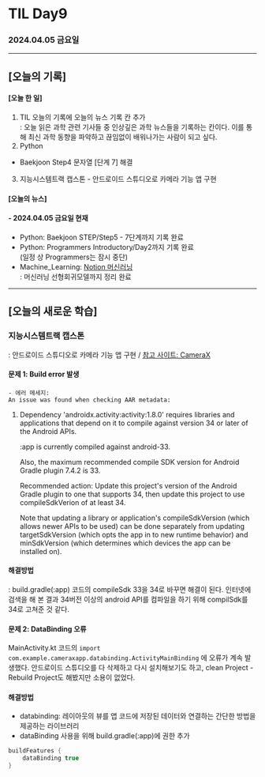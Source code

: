 # TIL Day9
### 2024.04.05 금요일

---

## [오늘의 기록]

#### [오늘 한 일]
1. TIL 오늘의 기록에 오늘의 뉴스 기록 칸 추가  
: 오늘 읽은 과학 관련 기사들 중 인상깊은 과학 뉴스들을 기록하는 칸이다. 이를 통해 최신 과학 동향을 파악하고 끊임없이 배워나가는 사람이 되고 싶다.
2. Python
- Baekjoon Step4 문자열 [단계 7] 해결
3. 지능시스템트랙 캡스톤 - 안드로이드 스튜디오로 카메라 기능 앱 구현

#### [오늘의 뉴스]

#### - 2024.04.05 금요일 현재
- Python: Baekjoon STEP/Step5 - 7단계까지 기록 완료
- Python: Programmers Introductory/Day2까지 기록 완료  
(일정 상 Programmers는 잠시 중단)
- Machine_Learning: [Notion 머신러닝](https://handsome-umbrella-c52.notion.site/a887c58b105a44d287c8f5d045e56f4e?pvs=4)  
: 머신러닝 선형회귀모델까지 정리 완료

---
## [오늘의 새로운 학습]
### 지능시스템트랙 캡스톤  
: 안드로이드 스튜디오로 카메라 기능 앱 구현 / [참고 사이트: CameraX](https://developer.android.com/codelabs/camerax-getting-started?hl=ko#0)  
#### 문제 1: Build error 발생
    - 에러 메세지:  
    An issue was found when checking AAR metadata:

  1.  Dependency 'androidx.activity:activity:1.8.0' requires libraries and applications that
      depend on it to compile against version 34 or later of the
      Android APIs.

      :app is currently compiled against android-33.

      Also, the maximum recommended compile SDK version for Android Gradle
      plugin 7.4.2 is 33.

      Recommended action: Update this project's version of the Android Gradle
      plugin to one that supports 34, then update this project to use
      compileSdkVerion of at least 34.

      Note that updating a library or application's compileSdkVersion (which
      allows newer APIs to be used) can be done separately from updating
      targetSdkVersion (which opts the app in to new runtime behavior) and
      minSdkVersion (which determines which devices the app can be installed
      on).

#### 해결방법  
: build.gradle(:app) 코드의 compileSdk 33을 34로 바꾸면 해결이 된다. 인터넷에 검색을 해 본 결과 34버전 이상의 android API를 컴파일을 하기 위해 compilSdk를 34로 고쳐준 것 같다.

#### 문제 2: DataBinding 오류  
MainActivity.kt 코드의 `import com.example.cameraxapp.databinding.ActivityMainBinding` 에 오류가 계속 발생했다. 안드로이드 스튜디오를 다 삭제하고 다시 설치해보기도 하고, clean Project - Rebuild Project도 해봤지만 소용이 없었다.
#### 해결방법
- databinding: 레이아웃의 뷰를 앱 코드에 저장된 데이터와 연결하는 간단한 방법을 제공하는 라이브러리
- dataBinding 사용을 위해 build.gradle(:app)에 권한 추가  
```kotlin
buildFeatures {
    dataBinding true
}
```

